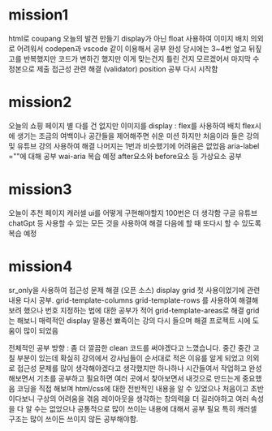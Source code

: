 # mission1
html로 coupang 오늘의 발견 만들기 
display가 아닌 float 사용하여 이미지 배치
의외로 어려워서 codepen과 vscode 같이 이용해서 공부
완성 당시에는 3~4번 엎고 뒤짚고를 반복했지만 코드가 변하긴 했지만 이게 맞는건지 틀린 건지 모르겠어서 마지막 수정본으로 제출
접근성 관련 해결 (validator)
position 공부 다시 시작함

# mission2
오늘의 쇼핑 페이지
별 다를 건 없지만 이미지를 display : flex를 사용하여 배치 
flex시에 생기는 조금의 여백이나 공간들을 제어해주면 쉬운 미션 
하지만 처음이라 들은 강의 및 유튜브 강의 사용하여 해결
나머지는 1번과 비슷했기에 어려움은 없었음
aria-label =""에 대해 공부 wai-aria 복습 예정
after요소와 before요소 등 가상요소 공부

# mission3
오늘이 추천 페이지
캐러셀 ui를 어떻게 구현해야할지 100번은 더 생각함
구글 유튜브 chatGpt 등 사용할 수 있는 모든 것을 사용하여 해결
다음에 할 때 또다시 할 수 있도록 복습 예정

# mission4
sr_only을 사용하여 접근성 문제 해결 (오픈 소스)
display grid 첫 사용이었기에 관련 내용 다시 공부. 
grid-template-columns
grid-template-rows 를 사용하여 해결해보려 했으나 번호 지정하는 법에 대한 공부가 적어
grid-template-areas로 해결 
grid는 해보니 매력적인 display
말풍선 뾰족이는 강의 다시 들으며 해결
프로젝트 시에 도움이 많이 되었음

전체적인 공부 방향 : 좀 더 깔끔한 clean 코드를 써야겠다고 느꼈습니다. 중간 중간 고칠 부분이 있는데
확실히 강의에서 강사님들이 순서대로 적은 이유를 알게 되었고 의외로 접근성 문제를 많이 생각해야겠다고 
생각했지만 하나하나 시간들여서 작업하고 완성해보면서 기초를 공부하고 필요하면 여러 곳에서 찾아보면서
내것으로 만드는게 중요했음 
코딩을 직접 해보며 html/css에 대한 전반적인 내용을 알 수 있었으나 처음이고 초반이다보니 구상의 어려움을 겪음
레이아웃을 생각하는 창의력을 더 길러야하고 여러 속성을 다 알 수는 없었으나 공통적으로 많이 쓰이는 내용에 대해서
공부 필요 특히 캐러셀 구조는 많이 쓰이든 쓰이지 않든 공부해야함.
